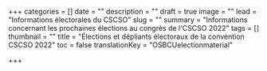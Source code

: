 +++
categories = []
date = ""
description = ""
draft = true
image = ""
lead = "Informations électorales du CSCSO"
slug = ""
summary = "Informations concernant les prochaines élections au congrès de l'CSCSO 2022"
tags = []
thumbnail = ""
title = "Élections et dépliants électoraux de la convention CSCSO 2022"
toc = false
translationKey = "OSBCUelectionmaterial"

+++

